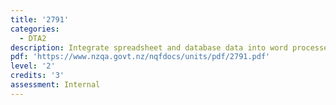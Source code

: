 ```yaml
---
title: '2791'
categories:
  - DTA2
description: Integrate spreadsheet and database data into word processed documents to meet a set brief
pdf: 'https://www.nzqa.govt.nz/nqfdocs/units/pdf/2791.pdf'
level: '2'
credits: '3'
assessment: Internal
---
```


